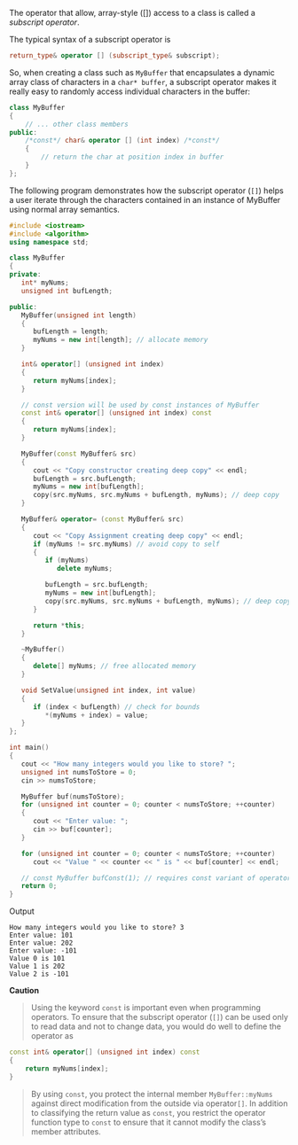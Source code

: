 [//]: # (### The Subscript Operator [])

The operator that allow, array-style ([]) access to a class is called a *subscript operator*.

The typical syntax of a subscript operator is

```cpp
return_type& operator [] (subscript_type& subscript);
```

So, when creating a class such as `MyBuffer` that encapsulates a dynamic array class of characters in a `char* buffer`, a subscript operator makes it really easy to randomly access individual characters in the buffer:

```cpp
class MyBuffer 
{ 
    // ... other class members 
public: 
    /*const*/ char& operator [] (int index) /*const*/ 
    { 
        // return the char at position index in buffer 
    } 
};
```

The following program demonstrates how the subscript operator (`[]`) helps a user iterate through the characters contained in an instance of MyBuffer using normal array semantics.

```cpp
#include <iostream>
#include <algorithm>
using namespace std;

class MyBuffer
{
private:
   int* myNums;
   unsigned int bufLength;

public:
   MyBuffer(unsigned int length)
   {
      bufLength = length;
      myNums = new int[length]; // allocate memory
   }

   int& operator[] (unsigned int index)
   {
      return myNums[index];
   }

   // const version will be used by const instances of MyBuffer
   const int& operator[] (unsigned int index) const
   {
      return myNums[index];
   }

   MyBuffer(const MyBuffer& src) 
   {
      cout << "Copy constructor creating deep copy" << endl;
      bufLength = src.bufLength;
      myNums = new int[bufLength];
      copy(src.myNums, src.myNums + bufLength, myNums); // deep copy
   }

   MyBuffer& operator= (const MyBuffer& src) 
   {
      cout << "Copy Assignment creating deep copy" << endl;
      if (myNums != src.myNums) // avoid copy to self
      {
         if (myNums)
            delete myNums;

         bufLength = src.bufLength;
         myNums = new int[bufLength];
         copy(src.myNums, src.myNums + bufLength, myNums); // deep copy
      }

      return *this;
   }

   ~MyBuffer()
   {
      delete[] myNums; // free allocated memory
   }

   void SetValue(unsigned int index, int value)
   {
      if (index < bufLength) // check for bounds
         *(myNums + index) = value;
   }
};

int main()
{
   cout << "How many integers would you like to store? ";
   unsigned int numsToStore = 0;
   cin >> numsToStore;

   MyBuffer buf(numsToStore);
   for (unsigned int counter = 0; counter < numsToStore; ++counter)
   {
      cout << "Enter value: ";
      cin >> buf[counter];
   }

   for (unsigned int counter = 0; counter < numsToStore; ++counter)
      cout << "Value " << counter << " is " << buf[counter] << endl;

   // const MyBuffer bufConst(1); // requires const variant of operator[]
   return 0;
}
```

Output

```
How many integers would you like to store? 3 
Enter value: 101 
Enter value: 202 
Enter value: -101 
Value 0 is 101 
Value 1 is 202 
Value 2 is -101
```

**Caution**
>Using the keyword `const` is important even when programming operators. To ensure that the subscript operator (`[]`) can be used only to read data and not to change data, you would do well to define the operator as

```cpp
const int& operator[] (unsigned int index) const
{ 
    return myNums[index]; 
}
```

>By using `const`, you protect the internal member `MyBuffer::myNums` against direct modification from the outside via operator`[]`. In addition to classifying the return value as `const`, you restrict the operator function type to `const` to ensure that it cannot modify the class’s member attributes.
